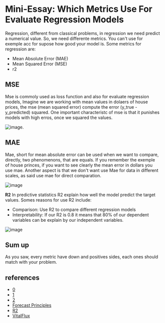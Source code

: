 # Mini-Essay: Which Metrics Use For Evaluate Regression Models
Regression, different from classical problems, in regression we need predict a numerical value. So, we need differente metrics. You can't use for exemple acc for supose how good your model is. Some metrics for regression are:

 - Mean Absolute Error (MAE)
- Mean Squared Error (MSE)
- r2

## MSE

Mse is commoly used as loss function and also for evaluate regression models, Imagine we are working with mean values in dolaers of house prices, the mse (mean squared error) compute the error (y_true - y_predicted) squared. 
One important characteristc of mse is that it punishes models with high erros, once we squared the values.

![image](https://github.com/user-attachments/assets/5b31a0c0-ae05-47c0-b218-3033ab9ab590).

## MAE
Mae, short for mean absolute error can be used when we want to compare, directly, two phenomenons, that are equals. If you remember the exemple of house princes, if you want to see clearly the mean error in dollars you use mae. Another aspect is that we don't want use Mae for data in different scales, as said use mae for direct comparation.

![image](https://github.com/user-attachments/assets/a94ac9fd-efc5-4224-806d-879280b2c0ce)

**R2**
In predictive statistics R2 explain how well the model predict the target values. Somes reasons for use R2 include:

- Comparison: Use R2 to compare different regression models
- Interpretability: If our R2 is 0.8 it means that 80% of our dependent variables can be explain by our independent variables.

![image](https://github.com/user-attachments/assets/c0043d3e-64b4-4e85-b6e7-b36837274524)

## Sum up
As you saw, every metric have down and positives sides, each ones should match with your problem.

## references

- [0](https://en.wikipedia.org/wiki/Mean_absolute_error)
- [1](https://machinelearningmastery.com/regression-metrics-for-machine-learning/)
- [2](https://en.wikipedia.org/wiki/Mean_squared_error)
- [Forecast Principles](https://otexts.com/fpp2/)
- [R2](https://en.wikipedia.org/wiki/Coefficient_of_determination)
- [VitalFlux](https://vitalflux.com/mean-square-error-r-squared-which-one-to-use/)
